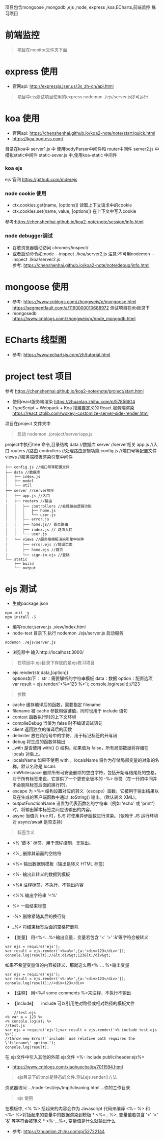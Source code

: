 
项目包含mongoose ,mongodb ,ejs ,node, express ,koa,ECharts,前端监控 练习项目

# 前端监控
>项目在monitor文件夹下面

# express 使用
* 官网api: http://expressjs.jser.us/3x_zh-cn/api.html
> 项目中ejs测试项目使用的express
nodemon ./ejs/server.js即可运行

# koa 使用 
* 官网api: https://chenshenhai.github.io/koa2-note/note/start/quick.html
* https://koa.bootcss.com/

目录在koa中
server1.js 中 使用bodyParser中间件和 router中间件
server2.js 中模拟static中间件
static-sever.js 中,使用koa-static 中间件

### koa ejs 
ejs 官网 https://github.com/mde/ejs



### node cookie 使用
- ctx.cookies.get(name, [options]) 读取上下文请求中的cookie
- ctx.cookies.set(name, value, [options]) 在上下文中写入cookie

参考:https://chenshenhai.github.io/koa2-note/note/session/info.html

### node debugger调试 
- 谷歌浏览器启动访问 chrome://inspect/
- 或者启动命令如:node --inspect ./koa/server2.js
  注意:不可用nodemon  --inspect ./koa/server2.js  
参考: https://chenshenhai.github.io/koa2-note/note/debug/info.html

# mongoose 使用
* 参考: https://www.cnblogs.com/zhongweiv/p/mongoose.html
    https://segmentfault.com/a/1190000010688972 
  测试项目在db目录下
* mongosedb 
https://www.cnblogs.com/zhongweiv/p/node_mongodb.html

# ECharts 线型图
* 参考: https://www.echartsjs.com/zh/tutorial.html 

# project test 项目

 参考 https://chenshenhai.github.io/koa2-note/note/project/start.html

- 使用react服务端渲染  https://zhuanlan.zhihu.com/p/57856814
- TypeScript + Webpack + Koa 搭建自定义的 React 服务端渲染 
https://react.ctolib.com/wokeyi-costomize-server-side-render.html

 项目在project 文件夹中
> 启动 nodemon  ./project/server/app.js

project中执行tree 命令,目录结构
data //数据库
server //server相关
  app.js //入口
  routers //路由
    controllers //处理路由逻辑功能
  config.js //端口号等配置文件
  views //服务端模板渲染引擎中间件
```
├── config.js //端口号等配置文件
├── data //数据库
│   ├── index.js
│   ├── model
│   └── util 
├── server //server相关
│   ├── app.js //入口
│   ├── routers //路由
│   │   ├── controllers //处理路由逻辑功能
│   │   │   ├── home.js
│   │   │   └── user.js
│   │   ├── error.js
│   │   ├── home.js// 首页路由
│   │   ├── index.js // 路由入口
│   │   └── user.js
│   └── views //服务端模板渲染引擎中间件
│       ├── error.ejs //错误页面
│       ├── home.ejs //首页
│       └── sign-in.ejs //登陆
└── static 
    ├── build
    └── output
```


# ejs 测试

- 生成package.json 
```
npm init -y 
npm install -S
```
- 编写router,server.js ,view/index.html
- node-test 目录下,执行 nodemon ./ejs/server.js 启动服务
``` 
nodemon ./ejs/server.js
```
- 浏览器中 输入http://localhost:3000/

> 在项目中,ejs目录下存放的是ejs练习项目

-  ejs.render(str,data,[option])  
options如下：
str：需要解析的字符串模板
data：数据
option：配置选项
var result = ejs.render('<%=123 %>');
console.log(result);//123


> 参数
- cache 缓存编译后的函数，需要指定 filename
- filename 被 cache 参数用做键值，同时也用于 include 语句
- context 函数执行时的上下文环境
- compileDebug 当值为 false 时不编译调试语句
- client 返回独立的编译后的函数
- delimiter 放在角括号中的字符，用于标记标签的开与闭
- debug 将生成的函数体输出
- _with 是否使用 with() {} 结构。如果值为 false，所有局部数据将存储在 locals 对象上。
- localsName 如果不使用 with ，localsName 将作为存储局部变量的对象的名称。默认名称是 locals
- rmWhitespace 删除所有可安全删除的空白字符，包括开始与结尾处的空格。对于所有标签来说，它提供了一个更安全版本的 -%> 标签（在一行的中间并不会剔除标签后面的换行符)。
- escape 为 <%= 结构设置对应的转义（escape）函数。它被用于输出结果以及在生成的客户端函数中通过 .toString() 输出。(默认转义 XML)。
- outputFunctionName 设置为代表函数名的字符串（例如 'echo' 或 'print'）时，将输出脚本标签之间应该输出的内容。
- async 当值为 true 时，EJS 将使用异步函数进行渲染。（依赖于 JS 运行环境对 async/await 是否支持）

> 标签含义
- <% '脚本' 标签，用于流程控制，无输出。
- <%_ 删除其前面的空格符
- <%= 输出数据到模板（输出是转义 HTML 标签）
- <%- 输出非转义的数据到模板
- <%# 注释标签，不执行、不输出内容
- <%% 输出字符串 '<%'
- %> 一般结束标签
- -%> 删除紧随其后的换行符
- _%> 将结束标签后面的空格符删除 

- 【变量】
用<%=...%>输出变量，变量若包含 '<' '>' '&'等字符会被转义
```
var ejs = require('ejs');
var result = ejs.render('<%=a%>',{a:'<div>123</div>'});
console.log(result);//&lt;div&gt;123&lt;/div&gt;
```
如果不希望变量值的内容被转义，那就这么用<%-... %>输出变量
```
var ejs = require('ejs');
var result = ejs.render('<%-a%>',{a:'<div>123</div>'});
console.log(result);//<div>123</div>
```
- 【注释】
用<%# some comments %>来注释，不执行不输出


- 【include】
　include 可以引用绝对路径或相对路径的模板文件
```
    //test.ejs
<% var a = 123 %>
<% console.log(a); %>
//test.js
var ejs = require('ejs');var result = ejs.render('<% include test.ejs %>');
//throw new Error('`include` use relative path requires the \'filename\' option.');
console.log(result);
```
 在.ejs文件中引入其他的外部.ejs文件 
 <%- include public/header.ejs%>


* https://www.cnblogs.com/xiaohuochai/p/7011594.html



> ejs目录下的tmpl是静态的文件.测试ejs.render()方法

 浏览器访问 .../node-test/ejs/tmpl/cleaning.html  ...你的工作目录

 > ejs 使用 

  在模板中, <% %> 括起来的内容会作为 Javascript 代码来编译 <%= %> 和 <%- %>将括起来的变量中的数据渲染到模板 * <%=...%>, 变量值若包含 '<' '>' '&' 等字符会被转义 * <%-...%>, 变量值是什么就输出什么
 
* 参考: https://zhuanlan.zhihu.com/p/52722144



